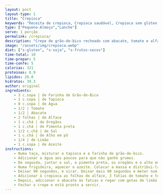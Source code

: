 ```yaml
---
layout: post
layout-type: 1
title: "Crepioca"
keywords: "Receita de crepioca, Crepioca saudável, Crepioca sem glúten, Como fazer crepioca, Crepioca com recheio de abacate e tomate, Crepioca Vegana, Receita de Crepioca com Farinha de Grão-de-Bico, Crepioca Fácil e Saudável, Recheio de Abacate e Tomate para Crepioca, Crepioca Sem Glúten, Receita Vegana de Crepe Salgado, Crepioca Proteica e Nutritiva, Como fazer crepioca com farinha de grão-de-bico, Receitas saudáveis com tapioca e grão-de-bico, Crepioca recheada com abacate e vegetais, Receitas veganas para café da manhã ou lanche, Substitutos saudáveis para crepes tradicionais, Receita de crepioca sem ovo e sem leite, Dicas para uma crepioca perfeita e crocante, Lanches veganos saudáveis, Receitas proteicas sem carne, Como usar farinha de grão-de-bico em receitas, Refeições rápidas e veganas, Recheios veganos para crepioca, Receitas sem glúten e sem lactose"
type: ["Pequeno-Almoço","Lanche"]
serve: 1 porção
permalink: /crepioca/
description: "Crepe de grão-de-bico recheado com abacate, tomate e alface, leve e saboroso"
image: "/assets/img/crepioca.webp"
diet: ["s-gluten", "s-soja", "s-frutos-secos"]
time-total: 10
time-prepar: 5
time-confe: 5
calorias: 321
proteinas: 8.9
lipidos: 26.8
hidratos: 39.3
author: original
ingredients:
    - 3 c.sopa | de Farinha de Grão-de-Bico
    - 1 c.sopa | de Tapioca
    - 8 c.sopa | de Água
    - 1/2 | Tomate
    - 1/2 | Abacate
    - 2 folhas | de Alface
    - 1 c.chá | de Oregãos
    - 1 c.chá | de Pimenta preta
    - 1/2 c.chá | de Sal
    - 1 c.chá | de Alho em põ
    - 1/4 | de Limão
    - 1 c.sopa | de Azeite
instructions:
    - Numa taça, misturar a tapioca e a farinha de grão-de-bico.
    - Adicionar a água aos poucos para que não ganhe grumos.
    - De seguida, juntar o sal, a pimenta preta, os oregãos e o alho em pó.
    - Numa frigideira, aquecer o azeite. Colocar a massa e distribui-la bem pela frigideira.
    - Deixar 90 segundos, e virar. Deixar mais 90 segundos e meter num prato.
    - Adicionar à crepioca as folhas de alface, 3 fatias de tomate e temperar com sal e pimenta a gosto.
    - Depois, adicionar o abacate às fatias e regar com gotas de limão.
    - Fechar o crepe e está pronto a servir.
---
```

